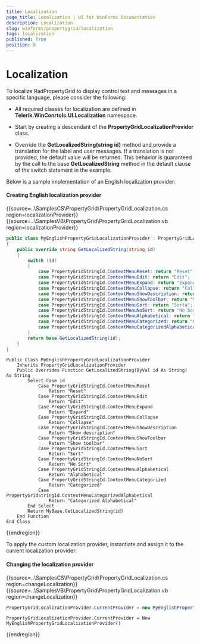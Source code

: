 ```yaml
---
title: Localization
page_title: Localization | UI for WinForms Documentation
description: Localization
slug: winforms/propertygrid/localization
tags: localization
published: True
position: 8
---
```


# Localization

To localize RadPropertyGrid to display control text and messages in a specific language, please consider the following:

* All required classes for localization are defined in __Telerik.WinConrtols.UI.Localization__ namespace.

* Start by creating a descendant of the __PropertyGridLocalizationProvider__ class.

* Override the __GetLocalizedString(string id)__ method and provide a translation for the label and user messages. If a translation is not provided, the default value will be returned. This behavior is guaranteed by the call to the base __GetLocalizedString__ method in the default clause of the switch statement in the example.

Below is a sample implementation of an English localization provider:

#### Creating English localization provider

{{source=..\SamplesCS\PropertyGrid\PropertyGridLocalization.cs region=localizationProvider}} 
{{source=..\SamplesVB\PropertyGrid\PropertyGridLocalization.vb region=localizationProvider}} 

````C#
public class MyEnglishPropertyGridLocalizationProvider : PropertyGridLocalizationProvider
{
    public override string GetLocalizedString(string id)
    {
        switch (id)
        {
            case PropertyGridStringId.ContextMenuReset: return "Reset";
            case PropertyGridStringId.ContextMenuEdit: return "Edit";
            case PropertyGridStringId.ContextMenuExpand: return "Expand";
            case PropertyGridStringId.ContextMenuCollapse: return "Collapse";
            case PropertyGridStringId.ContextMenuShowDescription: return "Show description";
            case PropertyGridStringId.ContextMenuShowToolbar: return "Show toolbar";
            case PropertyGridStringId.ContextMenuSort: return "Sorta";
            case PropertyGridStringId.ContextMenuNoSort: return "No Sort";
            case PropertyGridStringId.ContextMenuAlphabetical: return "Alphabetical";
            case PropertyGridStringId.ContextMenuCategorized: return "Categorized";
            case PropertyGridStringId.ContextMenuCategorizedAlphabetical: return "Categorized Alphabetical";
        }
        return base.GetLocalizedString(id);
    }
}

````
````VB.NET
Public Class MyEnglishPropertyGridLocalizationProvider
    Inherits PropertyGridLocalizationProvider
    Public Overrides Function GetLocalizedString(ByVal id As String) As String
        Select Case id
            Case PropertyGridStringId.ContextMenuReset
                Return "Reset"
            Case PropertyGridStringId.ContextMenuEdit
                Return "Edit"
            Case PropertyGridStringId.ContextMenuExpand
                Return "Expand"
            Case PropertyGridStringId.ContextMenuCollapse
                Return "Collapse"
            Case PropertyGridStringId.ContextMenuShowDescription
                Return "Show description"
            Case PropertyGridStringId.ContextMenuShowToolbar
                Return "Show toolbar"
            Case PropertyGridStringId.ContextMenuSort
                Return "Sort"
            Case PropertyGridStringId.ContextMenuNoSort
                Return "No Sort"
            Case PropertyGridStringId.ContextMenuAlphabetical
                Return "Alphabetical"
            Case PropertyGridStringId.ContextMenuCategorized
                Return "Categorized"
            Case PropertyGridStringId.ContextMenuCategorizedAlphabetical
                Return "Categorized Alphabetical"
        End Select
        Return MyBase.GetLocalizedString(id)
    End Function
End Class

````

{{endregion}}

To apply the custom localization provider, instantiate and assign it to the current localization provider:

#### Changing the localization provider

{{source=..\SamplesCS\PropertyGrid\PropertyGridLocalization.cs region=changeLocalization}} 
{{source=..\SamplesVB\PropertyGrid\PropertyGridLocalization.vb region=changeLocalization}} 

````C#
PropertyGridLocalizationProvider.CurrentProvider = new MyEnglishPropertyGridLocalizationProvider();

````
````VB.NET
PropertyGridLocalizationProvider.CurrentProvider = New MyEnglishPropertyGridLocalizationProvider()

````

{{endregion}}